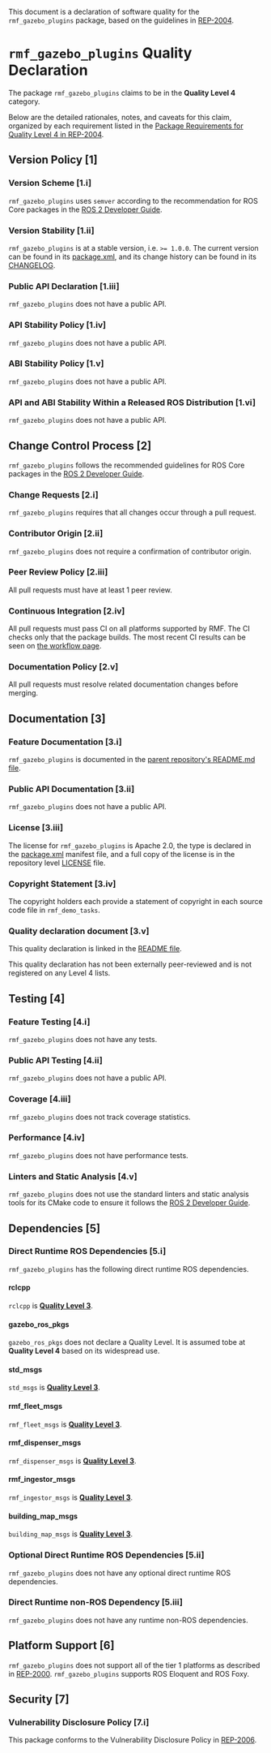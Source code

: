 This document is a declaration of software quality for the `rmf_gazebo_plugins` package, based on the guidelines in [REP-2004](https://www.ros.org/reps/rep-2004.html).

# `rmf_gazebo_plugins` Quality Declaration

The package `rmf_gazebo_plugins` claims to be in the **Quality Level 4** category.

Below are the detailed rationales, notes, and caveats for this claim, organized by each requirement listed in the [Package Requirements for Quality Level 4 in REP-2004](https://www.ros.org/reps/rep-2004.html).

## Version Policy [1]

### Version Scheme [1.i]

`rmf_gazebo_plugins` uses `semver` according to the recommendation for ROS Core packages in the [ROS 2 Developer Guide](https://index.ros.org/doc/ros2/Contributing/Developer-Guide/#versioning).

### Version Stability [1.ii]

`rmf_gazebo_plugins` is at a stable version, i.e. `>= 1.0.0`.
The current version can be found in its [package.xml](package.xml), and its change history can be found in its [CHANGELOG](CHANGELOG.rst).

### Public API Declaration [1.iii]

`rmf_gazebo_plugins` does not have a public API.

### API Stability Policy [1.iv]

`rmf_gazebo_plugins` does not have a public API.

### ABI Stability Policy [1.v]

`rmf_gazebo_plugins` does not have a public API.

### API and ABI Stability Within a Released ROS Distribution [1.vi]

`rmf_gazebo_plugins` does not have a public API.

## Change Control Process [2]

`rmf_gazebo_plugins` follows the recommended guidelines for ROS Core packages in the [ROS 2 Developer Guide](https://index.ros.org/doc/ros2/Contributing/Developer-Guide/#package-requirements).

### Change Requests [2.i]

`rmf_gazebo_plugins` requires that all changes occur through a pull request.

### Contributor Origin [2.ii]

`rmf_gazebo_plugins` does not require a confirmation of contributor origin.

### Peer Review Policy [2.iii]

All pull requests must have at least 1 peer review.

### Continuous Integration [2.iv]

All pull requests must pass CI on all platforms supported by RMF.
The CI checks only that the package builds.
The most recent CI results can be seen on [the workflow page](https://github.com/osrf/rmf_demos/actions).

### Documentation Policy [2.v]

All pull requests must resolve related documentation changes before merging.

## Documentation [3]

### Feature Documentation [3.i]

`rmf_gazebo_plugins` is documented in the [parent repository's README.md file](https://github.com/osrf/rmf_demos/blob/master/README.md).

### Public API Documentation [3.ii]

`rmf_gazebo_plugins` does not have a public API.

### License [3.iii]

The license for `rmf_gazebo_plugins` is Apache 2.0, the type is declared in the [package.xml](package.xml) manifest file, and a full copy of the license is in the repository level [LICENSE](../LICENSE) file.

### Copyright Statement [3.iv]

The copyright holders each provide a statement of copyright in each source code file in `rmf_demo_tasks`.

### Quality declaration document [3.v]

This quality declaration is linked in the [README file](README.md).

This quality declaration has not been externally peer-reviewed and is not registered on any Level 4 lists.

## Testing [4]

### Feature Testing [4.i]

`rmf_gazebo_plugins` does not have any tests.

### Public API Testing [4.ii]

`rmf_gazebo_plugins` does not have a public API.

### Coverage [4.iii]

`rmf_gazebo_plugins` does not track coverage statistics.

### Performance [4.iv]

`rmf_gazebo_plugins` does not have performance tests.

### Linters and Static Analysis [4.v]

`rmf_gazebo_plugins` does not use the standard linters and static analysis tools for its CMake code to ensure it follows the [ROS 2 Developer Guide](https://index.ros.org/doc/ros2/Contributing/Developer-Guide/#linters).

## Dependencies [5]

### Direct Runtime ROS Dependencies [5.i]

`rmf_gazebo_plugins` has the following direct runtime ROS dependencies.

#### rclcpp

`rclcpp` is [**Quality Level 3**](https://github.com/ros2/rclcpp/blob/master/rclcpp/QUALITY_DECLARATION.md).

#### gazebo_ros_pkgs

`gazebo_ros_pkgs` does not declare a Quality Level.
It is assumed tobe at **Quality Level 4** based on its widespread use.

#### std_msgs

`std_msgs` is [**Quality Level 3**](https://github.com/ros2/common_interfaces/blob/master/std_msgs/QUALITY_DECLARATION.md).

#### rmf\_fleet\_msgs

`rmf_fleet_msgs` is [**Quality Level 3**](https://github.com/osrf/rmf_core/blob/master/rmf_fleet_msgs/QUALITY_DECLARATION.md).

#### rmf\_dispenser\_msgs

`rmf_dispenser_msgs` is [**Quality Level 3**](https://github.com/osrf/rmf_core/blob/master/rmf_dispenser_msgs/QUALITY_DECLARATION.md).

#### rmf\_ingestor\_msgs

`rmf_ingestor_msgs` is [**Quality Level 3**](https://github.com/osrf/rmf_core/blob/master/rmf_ingestor_msgs/QUALITY_DECLARATION.md).

#### building\_map\_msgs

`building_map_msgs` is [**Quality Level 3**](https://github.com/osrf/traffic_editor/blob/master/building_map_msgs/QUALITY_DECLARATION.md).

### Optional Direct Runtime ROS Dependencies [5.ii]

`rmf_gazebo_plugins` does not have any optional direct runtime ROS dependencies.

### Direct Runtime non-ROS Dependency [5.iii]

`rmf_gazebo_plugins` does not have any runtime non-ROS dependencies.

## Platform Support [6]

`rmf_gazebo_plugins` does not support all of the tier 1 platforms as described in [REP-2000](https://www.ros.org/reps/rep-2000.html#support-tiers).
`rmf_gazebo_plugins` supports ROS Eloquent and ROS Foxy.

## Security [7]

### Vulnerability Disclosure Policy [7.i]

This package conforms to the Vulnerability Disclosure Policy in [REP-2006](https://www.ros.org/reps/rep-2006.html).
